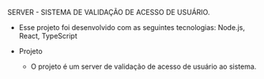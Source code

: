 SERVER - SISTEMA DE VALIDAÇÃO DE ACESSO DE USUÁRIO.

- Esse projeto foi desenvolvido com as seguintes tecnologias: Node.js, React, TypeScript

- Projeto
  - O projeto é um server de validação de acesso de usuário ao sistema.

